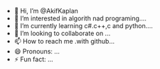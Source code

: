 - 👋 Hi, I’m @AkifKaplan
- 👀 I’m interested in algorith nad programing....
- 🌱 I’m currently learning c#.c++,c and python....
- 💞️ I’m looking to collaborate on ...
- 📫 How to reach me .with github...
- 😄 Pronouns: ...
- ⚡ Fun fact: ...

<!---
AkifKaplan/AkifKaplan is a ✨ special ✨ repository because its `README.md` (this file) appears on your GitHub profile.
You can click the Preview link to take a look at your changes.
--->
